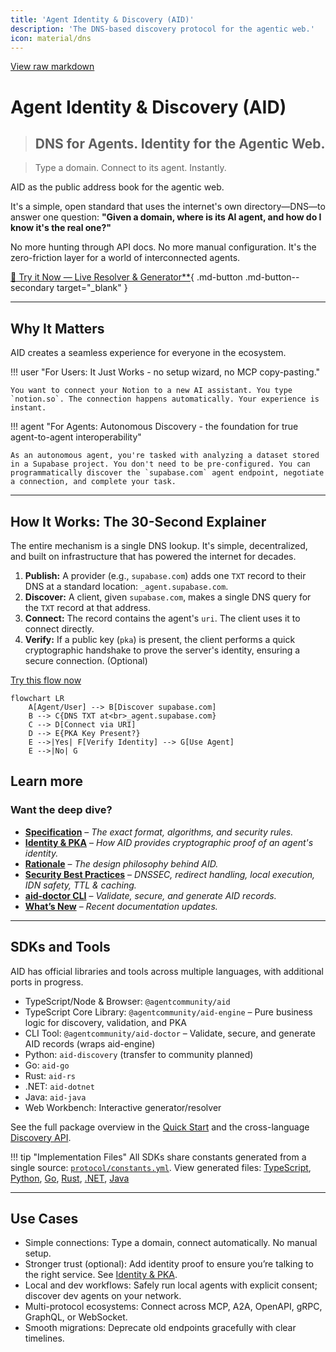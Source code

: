 ```yaml
---
title: 'Agent Identity & Discovery (AID)'
description: 'The DNS-based discovery protocol for the agentic web.'
icon: material/dns
---
```


[View raw markdown](https://github.com/agentcommunity/agent-interface-discovery/raw/main/packages/docs/specification.md)

# Agent Identity & Discovery (AID)

> ## DNS for Agents. **Identity for the Agentic Web.**

> Type a domain. Connect to its agent. Instantly.

AID as the public address book for the agentic web.

It's a simple, open standard that uses the internet's own directory—DNS—to answer one question: **"Given a domain, where is its AI agent, and how do I know it's the real one?"**

No more hunting through API docs. No more manual configuration. It's the zero-friction layer for a world of interconnected agents.

[🚀 Try it Now — Live Resolver & Generator\*\*](https://aid.agentcommunity.org/workbench){ .md-button .md-button--secondary target="\_blank" }

---

## Why It Matters

AID creates a seamless experience for everyone in the ecosystem.

!!! user "For Users: It Just Works - no setup wizard, no MCP copy-pasting."

    You want to connect your Notion to a new AI assistant. You type `notion.so`. The connection happens automatically. Your experience is instant.

!!! agent "For Agents: Autonomous Discovery - the foundation for true agent-to-agent interoperability"

    As an autonomous agent, you're tasked with analyzing a dataset stored in a Supabase project. You don't need to be pre-configured. You can programmatically discover the `supabase.com` agent endpoint, negotiate a connection, and complete your task.

---

## How It Works: The 30-Second Explainer

The entire mechanism is a single DNS lookup. It's simple, decentralized, and built on infrastructure that has powered the internet for decades.

1.  **Publish:** A provider (e.g., `supabase.com`) adds one `TXT` record to their DNS at a standard location: `_agent.supabase.com`.
2.  **Discover:** A client, given `supabase.com`, makes a single DNS query for the `TXT` record at that address.
3.  **Connect:** The record contains the agent's `uri`. The client uses it to connect directly.
4.  **Verify:** If a public key (`pka`) is present, the client performs a quick cryptographic handshake to prove the server's identity, ensuring a secure connection. (Optional)

[Try this flow now](https://aid.agentcommunity.org/workbench)

```mermaid
flowchart LR
    A[Agent/User] --> B[Discover supabase.com]
    B --> C{DNS TXT at<br>_agent.supabase.com}
    C --> D[Connect via URI]
    D --> E{PKA Key Present?}
    E -->|Yes| F[Verify Identity] --> G[Use Agent]
    E -->|No| G
```

## Learn more

### Want the deep dive?

- [**Specification**](specification.md) – _The exact format, algorithms, and security rules._
- [**Identity & PKA**](Reference/identity_pka.md) – _How AID provides cryptographic proof of an agent's identity._
- [**Rationale**](rationale.md) – _The design philosophy behind AID._
- [**Security Best Practices**](security.md) – _DNSSEC, redirect handling, local execution, IDN safety, TTL & caching._
- [**aid-doctor CLI**](Tooling/aid_doctor.md) – _Validate, secure, and generate AID records._
- [**What’s New**](Reference/whats_new.md) – _Recent documentation updates._

---

## SDKs and Tools

AID has official libraries and tools across multiple languages, with additional ports in progress.

- TypeScript/Node & Browser: `@agentcommunity/aid`
- TypeScript Core Library: `@agentcommunity/aid-engine` – Pure business logic for discovery, validation, and PKA
- CLI Tool: `@agentcommunity/aid-doctor` – Validate, secure, and generate AID records (wraps aid-engine)
- Python: `aid-discovery` (transfer to community planned)
- Go: `aid-go`
- Rust: `aid-rs`
- .NET: `aid-dotnet`
- Java: `aid-java`
- Web Workbench: Interactive generator/resolver

See the full package overview in the [Quick Start](quickstart/index.md#package-overview) and the cross-language [Discovery API](Reference/discovery_api.md).

!!! tip "Implementation Files"
All SDKs share constants generated from a single source: [`protocol/constants.yml`](../protocol/constants.yml).
View generated files: [TypeScript](../packages/aid/src/constants.ts), [Python](../packages/aid-py/aid_py/constants.py), [Go](../packages/aid-go/constants_gen.go), [Rust](../packages/aid-rs/src/constants_gen.rs), [.NET](../packages/aid-dotnet/src/Constants.g.cs), [Java](../packages/aid-java/src/main/java/org/agentcommunity/aid/Constants.java)

---

## Use Cases

- Simple connections: Type a domain, connect automatically. No manual setup.
- Stronger trust (optional): Add identity proof to ensure you’re talking to the right service. See [Identity & PKA](Reference/identity_pka.md).
- Local and dev workflows: Safely run local agents with explicit consent; discover dev agents on your network.
- Multi-protocol ecosystems: Connect across MCP, A2A, OpenAPI, gRPC, GraphQL, or WebSocket.
- Smooth migrations: Deprecate old endpoints gracefully with clear timelines.
